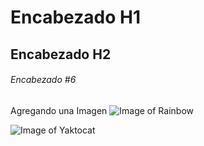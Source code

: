# Encabezado H1
## Encabezado H2
###### Encabezado #6

Agregando una Imagen 
![Image of Rainbow](https://s3.abcstatics.com/abc/www/multimedia/ciencia/2023/05/26/arcoiris_20230526105526-RQYQoOIUEshG3sRn16T4OIJ-1200x840@abc.jpg)

![Image of Yaktocat](https://octodex.github.com/images/yaktocat.png)
